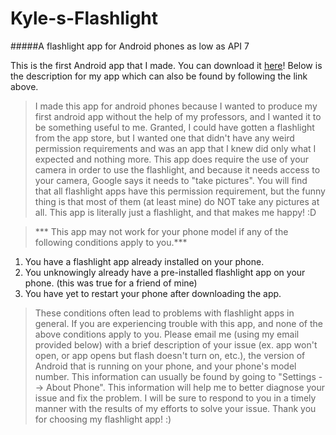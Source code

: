 # Kyle-s-Flashlight
#####A flashlight app for Android phones as low as API 7

This is the first Android app that I made.
You can download it [here](https://play.google.com/store/apps/details?id=kyle.flashlight&hl=en)!
Below is the description for my app which can also be found by following the link above.

>I made this app for android phones because I wanted to produce my first android app without the help of my professors, and I wanted it to be something useful to me. Granted, I could have gotten a flashlight from the app store, but I wanted one that didn't have any weird permission requirements and was an app that I knew did only what I expected and nothing more. This app does require the use of your camera in order to use the flashlight, and because it needs access to your camera, Google says it needs to "take pictures". You will find that all flashlight apps have this permission requirement, but the funny thing is that most of them (at least mine) do NOT take any pictures at all. This app is literally just a flashlight, and that makes me happy! :D

>*** This app may not work for your phone model if any of the following conditions apply to you.***  
1. You have a flashlight app already installed on your phone.  
2. You unknowingly already have a pre-installed flashlight app on your phone. (this was true for a friend of mine)  
3. You have yet to restart your phone after downloading the app.  

>These conditions often lead to problems with flashlight apps in general. If you are experiencing trouble with this app, and none of the above conditions apply to you. Please email me (using my email provided below) with a brief description of your issue (ex. app won't open, or app opens but flash doesn't turn on, etc.), the version of Android that is running on your phone, and your phone's model number. This information can usually be found by going to "Settings --> About Phone". This information will help me to better diagnose your issue and fix the problem. I will be sure to respond to you in a timely manner with the results of my efforts to solve your issue.
Thank you for choosing my flashlight app! :)
